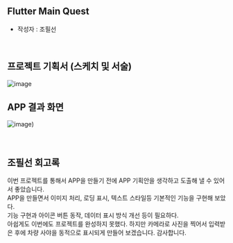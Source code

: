 ## Flutter Main Quest
- 작성자 : 조필선
<br>

## 프로젝트 기획서 (스케치 및 서술)
![image](https://github.com/CHOPHILSUN/ChoPhilSun-All-Quest/assets/144193133/40ac7d2b-3367-429e-8e6a-f5cc8244727a)
<br>
    
## APP 결과 화면
![image](https://github.com/CHOPHILSUN/ChoPhilSun-All-Quest/assets/144193133/79a44e79-c2a4-45ce-b0c5-5d954814cc9e))
<br><br><br>

## 조필선 회고록

이번 프로젝트를 통해서 APP을 만들기 전에 APP 기획안을 생각하고 도출해 낼 수 있어서 좋았습니다.  
APP을 만들면서 이미지 처리, 로딩 표시, 텍스트 스타일등 기본적인 기능을 구현해 보았다.  
기능 구현과 아이콘 버튼 동작, 데이터 표시 방식 개선 등이 필요하다.  
아쉽게도 이번에도 프로젝트를 완성하지 못했다. 하지만 카메라로 사진을 찍어서 입력받은 후에 차량 사야을 동적으로 표시되게 만들어 보겠습니다. 감사합니다.
    
